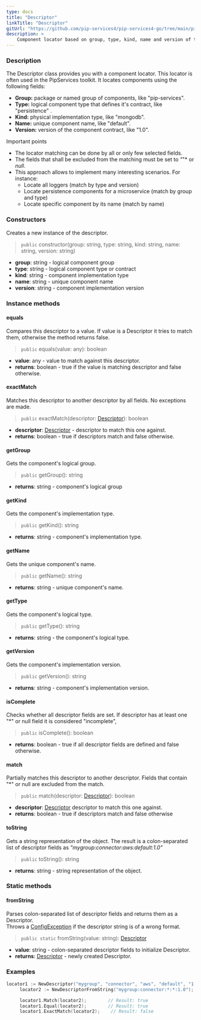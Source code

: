 ```yaml
---
type: docs
title: "Descriptor"
linkTitle: "Descriptor"
gitUrl: "https://github.com/pip-services4/pip-services4-go/tree/main/pip-services4-components-go"
description: >
    Component locator based on group, type, kind, name and version of the component.
---
```


### Description
The Descriptor class provides you with a component locator. This locator is often used in the PipServices toolkit. It locates components using the following fields:

- **Group:** package or named group of components, like "pip-services". 
- **Type:** logical component type that defines it's contract, like "persistence" .
- **Kind:** physical implementation type, like "mongodb".  
- **Name:** unique component name, like "default".  
- **Version:** version of the component contract, like "1.0".  

Important points

- The locator matching can be done by all or only few selected fields. 
- The fields that shall be excluded from the matching must be set to *"*"* or *null*.
- This approach allows to implement many interesting scenarios. For instance:
    - Locate all loggers (match by type and version)  
    - Locate persistence components for a microservice (match by group and type)  
    - Locate specific component by its name (match by name) 

### Constructors
Creates a new instance of the descriptor.

> `public` constructor(group: string, type: string, kind: string, name: string, version: string)

- **group**: string - logical component group
- **type**: string - logical component type or contract
- **kind**: string - component implementation type
- **name**: string - unique component name
- **version**: string - component implementation version


### Instance methods

#### equals
Compares this descriptor to a value.
If value is a Descriptor it tries to match them,
otherwise the method returns false.

> `public` equals(value: any): boolean

- **value**: any - value to match against this descriptor.
- **returns**: boolean - true if the value is matching descriptor and false otherwise.

#### exactMatch
Matches this descriptor to another descriptor by all fields.
No exceptions are made.

> `public` exactMatch(descriptor: [Descriptor]()): boolean

- **descriptor**: [Descriptor]() - descriptor to match this one against.
- **returns**: boolean - true if descriptors match and false otherwise. 


#### getGroup
Gets the component's logical group.

> `public` getGroup(): string

- **returns**: string - component's logical group

#### getKind
Gets the component's implementation type.

> `public` getKind(): string

- **returns**: string - component's implementation type.
    

#### getName
Gets the unique component's name.

> `public` getName(): string

- **returns**: string - unique component's name.


#### getType
Gets the component's logical type.

> `public` getType(): string

- **returns**: string - the component's logical type.

#### getVersion
Gets the component's implementation version.

> `public` getVersion(): string

- **returns**: string - component's implementation version.

#### isComplete
Checks whether all descriptor fields are set.
If descriptor has at least one "*" or null field it is considered "incomplete",

> `public` isComplete(): boolean

- **returns**: boolean - true if all descriptor fields are defined and false otherwise.

#### match
Partially matches this descriptor to another descriptor.
Fields that contain "*" or null are excluded from the match.

> `public` match(descriptor: [Descriptor]()): boolean

- **descriptor**: [Descriptor]() descriptor to match this one against.
- **returns**: boolean - true if descriptors match and false otherwise 

#### toString
Gets a string representation of the object.
The result is a colon-separated list of descriptor fields as
*"mygroup:connector:aws:default:1.0"*

> `public` toString(): string

- **returns**: string - string representation of the object.

### Static methods

#### fromString
Parses colon-separated list of descriptor fields and returns them as a Descriptor.  
Throws a [ConfigException](../../../commons/errors/config_exception) if the descriptor string is of a wrong format.

> `public static` fromString(value: string): [Descriptor]()

- **value**: string - colon-separated descriptor fields to initialize Descriptor.
- **returns**: [Descriptor]() - newly created Descriptor.

### Examples

```go
locator1 := NewDescriptor("mygroup", "connector", "aws", "default", "1.0");
     locator2 := NewDescriptorFromString("mygroup:connector:*:*:1.0");

     locator1.Match(locator2);        // Result: true
     locator1.Equal(locator2);        // Result: true
     locator1.ExactMatch(locator2);    // Result: false
```

